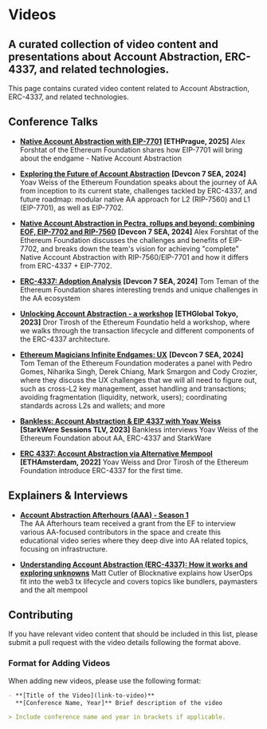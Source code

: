 
# Videos

## A curated collection of video content and presentations about Account Abstraction, ERC-4337, and related technologies.





This page contains curated video content related to Account Abstraction, ERC-4337, and related technologies. 

## Conference Talks

- **[Native Account Abstraction with EIP-7701](https://www.youtube.com/watch?v=lkcqVVNu0q8)**
    **[ETHPrague, 2025]** Alex Forshtat of the Ethereum Foundation shares how EIP-7701 will bring about the endgame - Native Account Abstraction

- **[Exploring the Future of Account Abstraction](https://www.youtube.com/watch?v=63Wd5mPla-M)**
    **[Devcon 7 SEA, 2024]** Yoav Weiss of the Ethereum Foundation speaks about the journey of AA from inception to its current state, challenges tackled by ERC-4337, and future roadmap: modular native AA approach for L2 (RIP-7560) and L1 (EIP-7701), as well as EIP-7702.
- **[Native Account Abstraction in Pectra, rollups and beyond: combining EOF, EIP-7702 and RIP-7560](https://www.youtube.com/watch?v=FYanFF-yU6w)**
    **[Devcon 7 SEA, 2024]** Alex Forshtat of the Ethereum Foundation discusses the challenges and benefits of EIP-7702, and breaks down the team's vision for achieving "complete" Native Account Abstraction with RIP-7560/EIP-7701 and how it differs from ERC-4337 + EIP-7702.

- **[ERC-4337: Adoption Analysis](https://www.youtube.com/watch?v=qgrkOarhBzo)**
    **[Devcon 7 SEA, 2024]** Tom Teman of the Ethereum Foundation shares interesting trends and unique challenges in the AA ecosystem


- **[Unlocking Account Abstraction - a workshop](https://www.youtube.com/watch?v=H5c84HERmkM)**
    **[ETHGlobal Tokyo, 2023]** Dror Tirosh of the Ethereum Foundatio held a workshop, where we walks through the transaction lifecycle and different components of the ERC-4337 architecture. 

- **[Ethereum Magicians Infinite Endgames: UX](https://www.youtube.com/watch?v=Tg5kew6Huzk)**
    **[Devcon 7 SEA, 2024]** Tom Teman of the Ethereum Foundation moderates a panel with Pedro Gomes, Niharika Singh, Derek Chiang, Mark Smargon and Cody Crozier, where they discuss the UX challenges that we will all need to figure out, such as cross-L2 key management, asset handling and transactions; avoiding fragmentation (liquidity, network, users); coordinating standards across L2s and wallets; and more

- **[Bankless: Account Abstraction & EIP 4337 with Yoav Weiss](https://www.youtube.com/watch?v=lkcqVVNu0q8)**
    **[StarkWere Sessions TLV, 2023]** Bankless interviews Yoav Weiss of the Ethereum Foundation about AA, ERC-4337 and StarkWare
- **[ERC 4337: Account Abstraction via Alternative Mempool](https://www.youtube.com/watch?v=eyT6WzJmWyc)**
    **[ETHAmsterdam, 2022]** Yoav Weiss and Dror Tirosh of the Ethereum Foundation introduce ERC-4337 for the first time.
## Explainers & Interviews

- **[Account Abstraction Afterhours (AAA) - Season 1](https://www.youtube.com/playlist?list=PLMf-2qLTukXr5lUmbmMlIlsX-lJIoIKcf)**  
The AA Afterhours team received a grant from the EF to interview various AA-focused contributors in the space and create this educational video series where they deep dive into AA related topics, focusing on infrastructure.

- **[Understanding Account Abstraction (ERC-4337): How it works and exploring unknowns](https://www.youtube.com/watch?v=B6sN8EXszP8)**
   Matt Cutler of Blocknative explains how UserOps fit into the web3 tx lifecycle and covers topics like bundlers, paymasters and the alt mempool

## Contributing

If you have relevant video content that should be included in this list, please submit a pull request with the video details following the format above.


### Format for Adding Videos

When adding new videos, please use the following format:

```markdown
- **[Title of the Video](link-to-video)**  
  **[Conference Name, Year]** Brief description of the video

> Include conference name and year in brackets if applicable.

```

